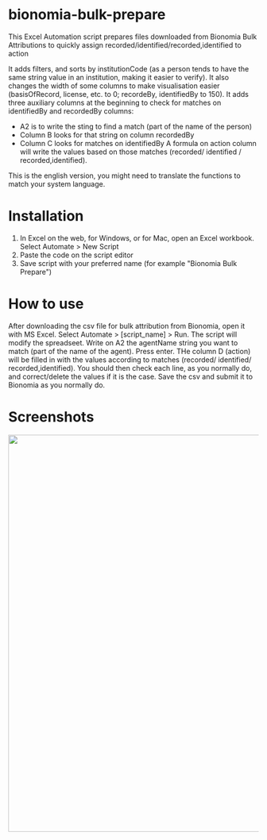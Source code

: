 # bionomia-bulk-prepare
This Excel Automation script prepares files downloaded from Bionomia Bulk Attributions to quickly assign recorded/identified/recorded,identified to action

It adds filters, and sorts by institutionCode (as a person tends to have the same string value in an institution, making it easier to verify). It also changes the width of some columns to make visualisation easier (basisOfRecord, license, etc. to 0; recordeBy, identifiedBy to 150).
It adds three auxiliary columns at the beginning to check for matches on identifiedBy and recordedBy columns:
- A2 is to write the sting to find a match (part of the name of the person)
- Column B looks for that string on column recordedBy
- Column C looks for matches on identifiedBy
A formula on action column will write the values based on those matches (recorded/ identified / recorded,identified).

This is the english version, you might need to translate the functions to match your system language.

# Installation
1. In Excel on the web, for Windows, or for Mac, open an Excel workbook. Select Automate > New Script
2. Paste the code on the script editor
3. Save script with your preferred name (for example "Bionomia Bulk Prepare")

# How to use
After downloading the csv file for bulk attribution from Bionomia, open it with MS Excel. Select Automate > [script_name] > Run.
The script will modify the spreadseet.
Write on A2 the agentName string you want to match (part of the name of the agent). Press enter.
THe column D (action) will be filled in with the values according to matches (recorded/ identified/ recorded,identified).
You should then check each line, as you normally do, and correct/delete the values if it is the case.
Save the csv and submit it to Bionomia as you normally do.

# Screenshots
<img src=“screenshots/screenshot_1.png” width="800">
